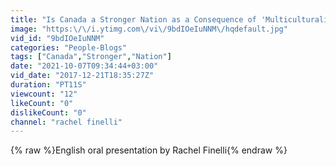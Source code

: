 ```yaml
---
title: "Is Canada a Stronger Nation as a Consequence of 'Multiculturalism'?"
image: "https:\/\/i.ytimg.com\/vi\/9bdIOeIuNNM\/hqdefault.jpg"
vid_id: "9bdIOeIuNNM"
categories: "People-Blogs"
tags: ["Canada","Stronger","Nation"]
date: "2021-10-07T09:34:44+03:00"
vid_date: "2017-12-21T18:35:27Z"
duration: "PT11S"
viewcount: "12"
likeCount: "0"
dislikeCount: "0"
channel: "rachel finelli"
---
```

{% raw %}English oral presentation by Rachel Finelli{% endraw %}
